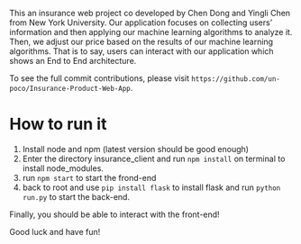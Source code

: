 This an insurance web project co developed by Chen Dong and Yingli Chen from New York University.
Our application focuses on collecting users’ information and then applying our machine learning algorithms to analyze it. Then, we adjust our price based on the results of our machine learning algorithms. That is to say, users can interact with our application which shows an End to End architecture. 

To see the full commit contributions, please visit ```https://github.com/un-poco/Insurance-Product-Web-App```.

# How to run it
1. Install node and npm (latest version should be good enough)
2. Enter the directory insurance_client and run ```npm install``` on terminal to install node_modules.
3. run ```npm start``` to start the frond-end
4. back to root and use ```pip install flask``` to install flask and run ```python run.py``` to start the back-end.

Finally, you should be able to interact with the front-end!

Good luck and have fun!

